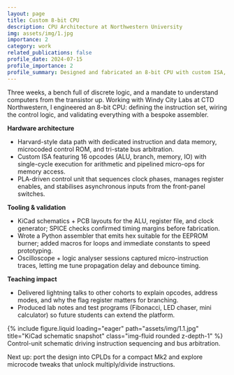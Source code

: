 ```yaml
---
layout: page
title: Custom 8-bit CPU
description: CPU Architecture at Northwestern University
img: assets/img/1.jpg
importance: 2
category: work
related_publications: false
profile_date: 2024-07-15
profile_importance: 2
profile_summary: Designed and fabricated an 8-bit CPU with custom ISA, control logic, and assembly tooling during a CTD Northwestern residency.
---
```


Three weeks, a bench full of discrete logic, and a mandate to understand computers from the transistor up. Working with Windy City Labs at CTD Northwestern, I engineered an 8-bit CPU: defining the instruction set, wiring the control logic, and validating everything with a bespoke assembler.

**Hardware architecture**
- Harvard-style data path with dedicated instruction and data memory, microcoded control ROM, and tri-state bus arbitration.
- Custom ISA featuring 16 opcodes (ALU, branch, memory, IO) with single-cycle execution for arithmetic and pipelined micro-ops for memory access.
- PLA-driven control unit that sequences clock phases, manages register enables, and stabilises asynchronous inputs from the front-panel switches.

**Tooling & validation**
- KiCad schematics + PCB layouts for the ALU, register file, and clock generator; SPICE checks confirmed timing margins before fabrication.
- Wrote a Python assembler that emits hex suitable for the EEPROM burner; added macros for loops and immediate constants to speed prototyping.
- Oscilloscope + logic analyser sessions captured micro-instruction traces, letting me tune propagation delay and debounce timing.

**Teaching impact**
- Delivered lightning talks to other cohorts to explain opcodes, address modes, and why the flag register matters for branching.
- Produced lab notes and test programs (Fibonacci, LED chaser, mini calculator) so future students can extend the platform.

<div class="row">
    <div class="col-sm mt-3 mt-md-0">
        {% include figure.liquid loading="eager" path="assets/img/1.1.jpg" title="KiCad schematic snapshot" class="img-fluid rounded z-depth-1" %}
    </div>
</div>
<div class="caption">
    Control-unit schematic driving instruction sequencing and bus arbitration.
</div>

Next up: port the design into CPLDs for a compact Mk2 and explore microcode tweaks that unlock multiply/divide instructions.
